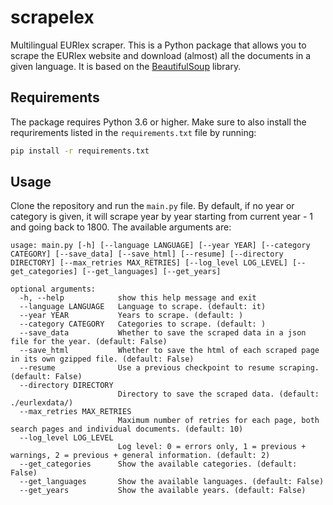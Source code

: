 # scrapelex
Multilingual EURlex scraper. This is a Python package that allows you to scrape the EURlex website and download (almost) all the documents in a given language. It is based on the [BeautifulSoup](https://www.crummy.com/software/BeautifulSoup/) library.

## Requirements

The package requires Python 3.6 or higher. Make sure to also install the requrirements listed in the `requirements.txt` file by running:

```bash
pip install -r requirements.txt
```

## Usage

Clone the repository and run the `main.py` file. By default, if no year or category is given, it will scrape year by year starting from current year - 1 and going back to 1800. The available arguments are:

```
usage: main.py [-h] [--language LANGUAGE] [--year YEAR] [--category CATEGORY] [--save_data] [--save_html] [--resume] [--directory DIRECTORY] [--max_retries MAX_RETRIES] [--log_level LOG_LEVEL] [--get_categories] [--get_languages] [--get_years]

optional arguments:
  -h, --help            show this help message and exit
  --language LANGUAGE   Language to scrape. (default: it)
  --year YEAR           Years to scrape. (default: )
  --category CATEGORY   Categories to scrape. (default: )
  --save_data           Whether to save the scraped data in a json file for the year. (default: False)
  --save_html           Whether to save the html of each scraped page in its own gzipped file. (default: False)
  --resume              Use a previous checkpoint to resume scraping. (default: False)
  --directory DIRECTORY
                        Directory to save the scraped data. (default: ./eurlexdata/)
  --max_retries MAX_RETRIES
                        Maximum number of retries for each page, both search pages and individual documents. (default: 10)
  --log_level LOG_LEVEL
                        Log level: 0 = errors only, 1 = previous + warnings, 2 = previous + general information. (default: 2)
  --get_categories      Show the available categories. (default: False)
  --get_languages       Show the available languages. (default: False)
  --get_years           Show the available years. (default: False)
```